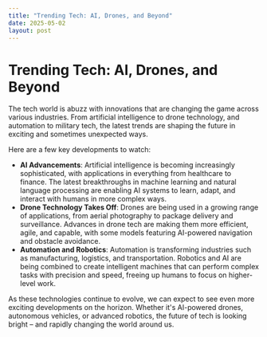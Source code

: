 ```yaml
---
title: "Trending Tech: AI, Drones, and Beyond"
date: 2025-05-02
layout: post
---
```


# Trending Tech: AI, Drones, and Beyond
The tech world is abuzz with innovations that are changing the game across various industries. From artificial intelligence to drone technology, and automation to military tech, the latest trends are shaping the future in exciting and sometimes unexpected ways.

Here are a few key developments to watch:
* **AI Advancements**: Artificial intelligence is becoming increasingly sophisticated, with applications in everything from healthcare to finance. The latest breakthroughs in machine learning and natural language processing are enabling AI systems to learn, adapt, and interact with humans in more complex ways.
* **Drone Technology Takes Off**: Drones are being used in a growing range of applications, from aerial photography to package delivery and surveillance. Advances in drone tech are making them more efficient, agile, and capable, with some models featuring AI-powered navigation and obstacle avoidance.
* **Automation and Robotics**: Automation is transforming industries such as manufacturing, logistics, and transportation. Robotics and AI are being combined to create intelligent machines that can perform complex tasks with precision and speed, freeing up humans to focus on higher-level work.

As these technologies continue to evolve, we can expect to see even more exciting developments on the horizon. Whether it's AI-powered drones, autonomous vehicles, or advanced robotics, the future of tech is looking bright – and rapidly changing the world around us.